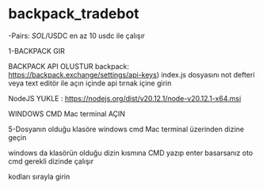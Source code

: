 # backpack_tradebot
-Pairs: $SOL/$USDC en az 10 usdc ile çalışır

1-BACKPACK GIR

BACKPACK API OLUSTUR backpack: https://backpack.exchange/settings/api-keys)
index.js dosyasını not defteri veya text editör ile açın içinde api tırnak içine girin

NodeJS YUKLE : https://nodejs.org/dist/v20.12.1/node-v20.12.1-x64.msi

WINDOWS CMD Mac terminal AÇIN

5-Dosyanın olduğu klasöre windows cmd Mac terminal üzerinden dizine geçin

windows da klasörün olduğu dizin kısmına CMD yazıp enter basarsanız oto cmd gerekli dizinde çalışır

kodları sırayla girin
